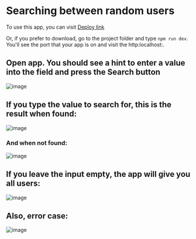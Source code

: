 # Searching between random users

To use this app, you can visit [Deploy link](https://searchrandomuserss.netlify.app/)

Or, if you prefer to download, go to the project folder and type ```npm run dev```. You'll see the port that your app is on and visit the http:localhost:<PORT>.

## Open app. You should see a hint to enter a value into the field and press the Search button

![image](https://github.com/user-attachments/assets/fe5cccda-1f6a-4f18-80f0-3fc54c48f2bc)

## If you type the value to search for, this is the result when found:

![image](https://github.com/user-attachments/assets/741d6e4a-3461-45bc-995b-7373fc41aab4)

### And when not found:

![image](https://github.com/user-attachments/assets/0fe47c97-5e1a-4271-a2f9-3d96606ae7d5)

## If you leave the input empty, the app will give you all users:

![image](https://github.com/user-attachments/assets/8657bbe5-4374-4415-b159-9230af3957aa)

## Also, error case:

![image](https://github.com/user-attachments/assets/848d5c47-c3a9-497e-8a93-5c93a6ab4ff2)



